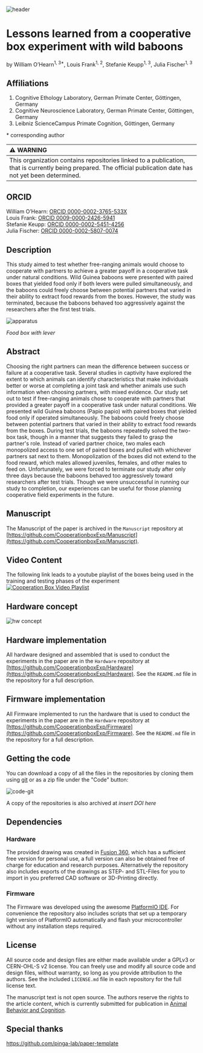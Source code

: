 ![header](img/header.jpg)

# Lessons learned from a cooperative box experiment with wild baboons

by
William O’Hearn<sup>1, 3*</sup>, Louis Frank<sup>1, 2</sup>, Stefanie Keupp<sup>1, 3</sup>, Julia Fischer<sup>1, 3</sup>

## Affiliations

1. Cognitive Ethology Laboratory, German Primate Center, Göttingen, Germany
2. Cognitive Neuroscience Laboratory, German Primate Center, Göttingen, Germany
3. Leibniz ScienceCampus Primate Cognition, Göttingen, Germany

\* corresponding author

| :warning: WARNING                                                                                                                                             |
| :------------------------------------------------------------------------------------------------------------------------------------------------------------ |
| This organization contains repositories linked to a publication, that is currently being prepared. The official publication date has not yet been determined. |


## ORCID

William O’Hearn: [ORCID 0000-0002-3765-533X](https://orcid.org/0000-0002-3765-533X)  
Louis Frank: [ORCID 0009-0000-2426-5941](https://orcid.org/0009-0000-2426-5941)  
Stefanie Keupp: [ORCID 0000-0002-5451-4256](https://orcid.org/0000-0002-5451-4256)  
Julia Fischer: [ORCID 0000-0002-5807-0074](https://orcid.org/0000-0002-5807-0074)  

## Description

This study aimed to test whether free-ranging animals would choose to cooperate with partners to achieve a greater payoff in a cooperative task under natural conditions. Wild Guinea baboons were presented with paired boxes that yielded food only if both levers were pulled simultaneously, and the baboons could freely choose between potential partners that varied in their ability to extract food rewards from the boxes. However, the study was terminated, because the baboons behaved too aggressively against the researchers after the first test trials.

![apparatus](img/food-box-with-lever.jpg)

*Food box with lever*

## Abstract

Choosing the right partners can mean the difference between success or failure at a cooperative task. Several studies in captivity have explored the extent to which animals can identify characteristics that make individuals better or worse at completing a joint task and whether animals use such information when choosing partners, with mixed evidence. Our study set out to test if free-ranging animals chose to cooperate with partners that provided a greater payoff in a cooperative task under natural conditions. We presented wild Guinea baboons (Papio papio) with paired boxes that yielded food only if operated simultaneously. The baboons could freely choose between potential partners that varied in their ability to extract food rewards from the boxes. During test trials, the baboons repeatedly solved the two-box task, though in a manner that suggests they failed to grasp the partner's role. Instead of varied partner choice, two males each monopolized access to one set of paired boxes and pulled with whichever partners sat next to them. Monopolization of the boxes did not extend to the food reward, which males allowed juveniles, females, and other males to feed on. Unfortunately, we were forced to terminate our study after only three days because the baboons behaved too aggressively toward researchers after test trials. Though we were unsuccessful in running our study to completion, our experiences can be useful for those planning cooperative field experiments in the future. 


## Manuscript

The Manuscript of the paper is archived in
the `Manuscript` repository at [https://github.com/CooperationboxExp/Manuscript](https://github.com/CooperationboxExp/Manuscript).

## Video Content

The following link leads to a youtube playlist of the boxes being used in the training and testing phases of the experiment
[![Cooperation Box Video Playlist](https://img.youtube.com/vi/h2P83JANP-4hkCvP/0.jpg)](https://www.youtube.com/playlist?list=PLwD_i507VU-pmtOSVgkoEqazCkhaTZw32)

## Hardware concept

![hw concept](img/concept_cereal.svg)

## Hardware implementation

All hardware designed and assembled that is used to conduct the experiments in the paper are in
the `Hardware` repository at [https://github.com/CooperationboxExp/Hardware](https://github.com/CooperationboxExp/Hardware).
See the `README.md` file in the repository for a full description.

## Firmware implementation

All Firmware implemented to run the hardware that is used to conduct the experiments in the paper are in
the `Hardware` repository at [https://github.com/CooperationboxExp/Firmware](https://github.com/CooperationboxExp/Firmware).
See the `README.md` file in the repository for a full description.

## Getting the code

You can download a copy of all the files in the repositories by cloning them using [git](https://git-scm.com/) or as a zip file under the "Code" button:

![code-git](img/code-git.png)

A copy of the repositories is also archived at *insert DOI here*

## Dependencies

### Hardware

The provided drawing was created in [Fusion 360](https://www.autodesk.com/products/fusion-360/), which has a sufficient free version for personal use, a full version can also be obtained free of charge for education and research purposes.
Alternatively the repository also includes exports of the drawings as STEP- and STL-Files for you to import in you preferred CAD software or 3D-Printing directly.

### Firmware

The Firmware was developed using the awesome [PlatformIO IDE](https://platformio.org/).
For convenience the repository also includes scripts that set up a temporary light version of PlatformIO automatically and flash your microcontroller without any installation steps required.

## License

All source code and design files are either made available under a GPLv3 or CERN-OHL-S v2 license. You can freely use and modify all source code and design files, without warranty, so long as you provide attribution to the authors. See the included `LICENSE.md` file in each repository for the full license text.

The manuscript text is not open source. The authors reserve the rights to the
article content, which is currently submitted for publication in [Animal Behavior and Cognition](https://www.animalbehaviorandcognition.org/).

## Special thanks

https://github.com/pinga-lab/paper-template
